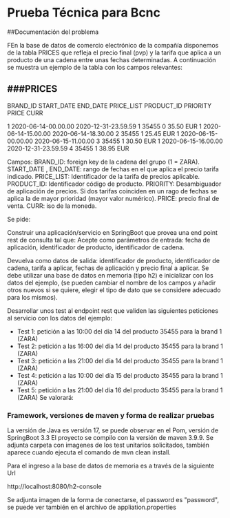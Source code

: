 # Prueba Técnica para Bcnc

##Documentación del problema

FEn la base de datos de comercio electrónico de la compañía disponemos de la tabla
PRICES que refleja el precio final (pvp) y la tarifa que aplica a un producto de una cadena
entre unas fechas determinadas. A continuación se muestra un ejemplo de la tabla con
los campos relevantes:

###PRICES
-------
BRAND_ID START_DATE END_DATE PRICE_LIST
PRODUCT_ID PRIORITY PRICE CURR

1 2020-06-14-00.00.00 2020-12-31-23.59.59 1 35455
0 35.50 EUR
1 2020-06-14-15.00.00 2020-06-14-18.30.00 2 35455
1 25.45 EUR
1 2020-06-15-00.00.00 2020-06-15-11.00.00 3 35455
1 30.50 EUR
1 2020-06-15-16.00.00 2020-12-31-23.59.59 4 35455
1 38.95 EUR

Campos:
BRAND_ID: foreign key de la cadena del grupo (1 = ZARA).
START_DATE , END_DATE: rango de fechas en el que aplica el precio tarifa indicado.
PRICE_LIST: Identificador de la tarifa de precios aplicable.
PRODUCT_ID: Identificador código de producto.
PRIORITY: Desambiguador de aplicación de precios. Si dos tarifas coinciden en un rago
de fechas se aplica la de mayor prioridad (mayor valor numérico).
PRICE: precio final de venta.
CURR: iso de la moneda.

Se pide:

Construir una aplicación/servicio en SpringBoot que provea una end point rest de
consulta tal que:
Acepte como parámetros de entrada: fecha de aplicación, identificador de producto,
identificador de cadena.

Devuelva como datos de salida: identificador de producto, identificador de cadena, tarifa
a aplicar, fechas de aplicación y precio final a aplicar.
Se debe utilizar una base de datos en memoria (tipo h2) e inicializar con los datos del
ejemplo, (se pueden cambiar el nombre de los campos y añadir otros nuevos si se quiere,
elegir el tipo de dato que se considere adecuado para los mismos).

Desarrollar unos test al endpoint rest que validen las siguientes peticiones al servicio con
los datos del ejemplo:
- Test 1: petición a las 10:00 del día 14 del producto 35455 para la brand 1 (ZARA)
- Test 2: petición a las 16:00 del día 14 del producto 35455 para la brand 1 (ZARA)
- Test 3: petición a las 21:00 del día 14 del producto 35455 para la brand 1 (ZARA)
- Test 4: petición a las 10:00 del día 15 del producto 35455 para la brand 1 (ZARA)
- Test 5: petición a las 21:00 del día 16 del producto 35455 para la brand 1 (ZARA)
  Se valorará:

### Framework, versiones de maven y forma de realizar pruebas

La versión de Java es versión 17, se puede observar en el Pom, versión de SpringBoot 3.3
El proyecto se compilo con la versión de maven 3.9.9. Se adjunta carpeta con imagenes de los test unitarios solicitados,
también aparece cuando ejecuta el comando de mvn clean install.

Para el ingreso a la base de datos de memoria es a través de la siguiente Url

http://localhost:8080/h2-console

Se adjunta imagen de la forma de conectarse, el password es "password", se puede ver también en el archivo de
appliation.properties